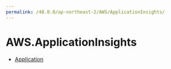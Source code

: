 ```yaml
---
permalink: /48.0.0/ap-northeast-2/AWS/ApplicationInsights/
---
```


# AWS.ApplicationInsights



* [Application](Application.md)